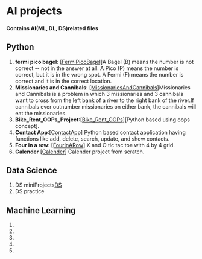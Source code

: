 # AI projects
#### Contains AI(ML, DL, DS)related files
## Python
1. **fermi pico bagel**: <a href="https://github.com/SanyamSwami123/AI-mini-projects/blob/main/3_question_Bike_Rent_OOPs_Project_.ipynb" target="_blank">[FermiPicoBagel]</a>A Bagel (B) means the number is not correct -- not in the answer at all. A Pico (P) means the number is correct, but it is in the wrong spot. A Fermi (F) means the number is correct and it is in the correct location.
2. **Missionaries and Cannibals**: <a href="https://github.com/SanyamSwami123/AI-mini-projects/blob/main/contactApp_solution_1.ipynb" target="_blank">[MissionariesAndCannibals]</a>Missionaries and Cannibals is a problem in which 3 missionaries and 3 cannibals want to cross from the left bank of a river to the right bank of the river.If cannibals ever outnumber missionaries on either bank, the cannibals will eat the missionaries.
3. **Bike_Rent_OOPs_Project**:<a href="https://github.com/SanyamSwami123/AI-mini-projects/blob/main/3_question_Bike_Rent_OOPs_Project_.ipynb" target="_blank">[Bike_Rent_OOPs]</a>[Python based using oops concept].
4. **Contact App**:<a href="https://github.com/SanyamSwami123/AI-mini-projects/blob/main/contactApp_solution_1.ipynb" target="_blank">[ContactApp]</a> Python based contact application having functions like add, delete, search, update, and show contacts.
5. **Four in a row**: <a href="https://github.com/SanyamSwami123/AI-mini-projects/blob/main/four_in_a_row.ipynb" target="_blank">[FourInARow]</a> X and O tic tac toe with 4 by 4 grid.
6. **Calender** <a href="https://github.com/SanyamSwami123/AI-mini-projects/blob/main/calendar_project.ipynb" target="_blank">[Calender]</a> Calender project from scratch.
## Data Science
1. DS miniProjects<a href="https://github.com/SanyamSwami123/AI-mini-projects/blob/main/3_question_Bike_Rent_OOPs_Project_.ipynb" target="_blank">DS</a>
2. DS practice 
## Machine Learning
1.
2.
3.
4.
5.
